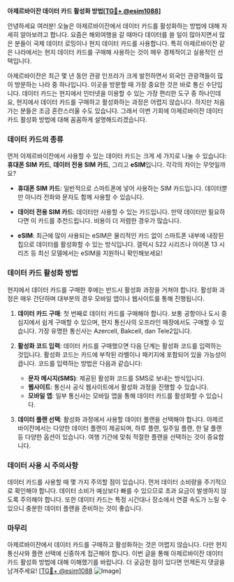 **아제르바이잔 데이터 카드 활성화 방법[[TG💪+ @esim1088](https://t.me/s/esim1088)]**

안녕하세요 여러분! 오늘은 아제르바이잔에서 데이터 카드를 활성화하는 방법에 대해 자세히 알아보려고 합니다. 요즘은 해외여행을 갈 때마다 데이터를 쓸 일이 많아지면서 많은 분들이 국제 데이터 로밍이나 현지 데이터 카드를 사용합니다. 특히 아제르바이잔 같은 나라에서는 현지 데이터 카드를 구매해 사용하는 것이 매우 경제적이고 실용적인 선택입니다.

아제르바이잔은 최근 몇 년 동안 관광 인프라가 크게 발전하면서 외국인 관광객들이 많이 방문하는 나라 중 하나입니다. 이곳을 방문할 때 가장 중요한 것은 바로 통신 수단입니다. 데이터 카드는 현지에서 인터넷을 이용할 수 있는 가장 편리한 도구 중 하나인데요, 현지에서 데이터 카드를 구매하고 활성화하는 과정은 어렵지 않습니다. 하지만 처음 가는 분들은 조금 혼란스러울 수도 있습니다. 그래서 이번 기회에 아제르바이잔 데이터 카드 활성화 방법에 대해 꼼꼼하게 설명해드리겠습니다.

### 데이터 카드의 종류

먼저 아제르바이잔에서 사용할 수 있는 데이터 카드는 크게 세 가지로 나눌 수 있습니다: **휴대폰 SIM 카드**, **데이터 전용 SIM 카드**, 그리고 **eSIM**입니다. 각각의 차이는 무엇일까요?

- **휴대폰 SIM 카드**: 일반적으로 스마트폰에 넣어 사용하는 SIM 카드입니다. 데이터뿐만 아니라 전화와 문자도 함께 사용할 수 있습니다.
  
- **데이터 전용 SIM 카드**: 데이터만 사용할 수 있는 카드입니다. 만약 데이터만 필요하다면 이 카드를 추천드립니다. 비용이 더 저렴한 경우가 많습니다.

- **eSIM**: 최근에 많이 사용되는 eSIM은 물리적인 카드 없이 스마트폰 내부에 내장된 칩으로 데이터를 활성화할 수 있는 방식입니다. 갤럭시 S22 시리즈나 아이폰 13 시리즈 등 최신 모델에서는 eSIM을 지원하니 확인해보세요!

### 데이터 카드 활성화 방법

현지에서 데이터 카드를 구매한 후에는 반드시 활성화 과정을 거쳐야 합니다. 활성화 과정은 매우 간단하며 대부분의 경우 모바일 앱이나 웹사이트를 통해 진행됩니다.

1. **데이터 카드 구매**: 첫 번째로 데이터 카드를 구매해야 합니다. 보통 공항이나 도시 중심지에서 쉽게 구매할 수 있으며, 현지 통신사의 오프라인 매장에서도 구매할 수 있습니다. 가장 유명한 통신사는 Azercell, Bakcell, dan Tele2입니다.

2. **활성화 코드 입력**: 데이터 카드를 구매했으면 다음 단계는 활성화 코드를 입력하는 것입니다. 활성화 코드는 카드에 부착된 라벨이나 패키지에 포함되어 있을 가능성이 큽니다. 코드를 입력하는 방법은 다음과 같습니다:
   - **문자 메시지(SMS)**: 제공된 활성화 코드를 SMS로 보내는 방식입니다.
   - **웹사이트**: 통신사 공식 웹사이트에서 활성화 과정을 진행할 수 있습니다.
   - **모바일 앱**: 일부 통신사는 모바일 앱을 통해 데이터 카드를 활성화할 수 있습니다.

3. **데이터 플랜 선택**: 활성화 과정에서 사용할 데이터 플랜을 선택해야 합니다. 아제르바이잔에서는 다양한 데이터 플랜이 제공되며, 하루 플랜, 일주일 플랜, 한 달 플랜 등 다양한 옵션이 있습니다. 여행 기간에 맞춰 적절한 플랜을 선택하는 것이 중요합니다.

### 데이터 사용 시 주의사항

데이터 카드를 사용할 때 몇 가지 주의할 점이 있습니다. 먼저 데이터 소비량을 주기적으로 확인해야 합니다. 데이터 소비가 예상보다 빠를 수 있으므로 초과 요금이 발생하지 않도록 주의해야 합니다. 또한 데이터 카드는 특정 시간대나 장소에서 연결 속도가 느릴 수 있으니 충분한 데이터 플랜을 준비하는 것이 좋습니다.

### 마무리

아제르바이잔에서 데이터 카드를 구매하고 활성화하는 것은 어렵지 않습니다. 다만 현지 통신사와 플랜 선택에 신중하게 접근해야 합니다. 이번 글을 통해 아제르바이잔 데이터 카드 활성화 방법에 대해 이해했기를 바랍니다. 더 궁금한 점이 있다면 언제든지 댓글을 남겨주세요! [[TG💪+ @esim1088](https://t.me/s/esim1088) ![Image](https://i.postimg.cc/Y0z9fWf4/image.png)]